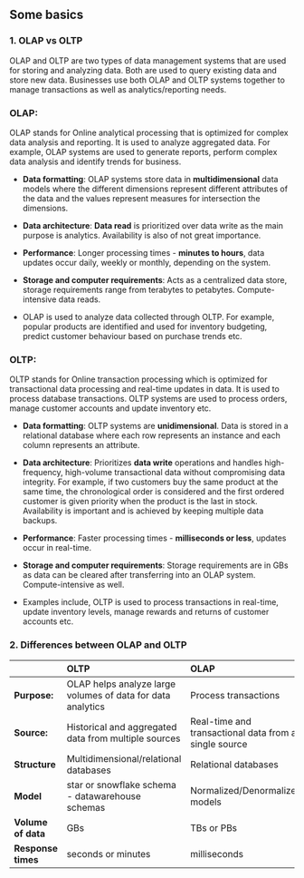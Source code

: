 ## Some basics

### 1. OLAP vs OLTP
   
OLAP and OLTP are two types of data management systems that are used for storing and analyzing data. Both are used to query existing data and store new data. Businesses use both OLAP and OLTP systems together to manage transactions as well as analytics/reporting needs. 

### OLAP:

OLAP stands for Online analytical processing that is optimized for complex data analysis and reporting. It is used to analyze aggregated data. For example, OLAP systems are used to generate reports, perform complex data analysis and identify trends for business. 

- **Data formatting**: OLAP systems store data in **multidimensional** data models where the different dimensions represent different attributes of the data and the values represent measures for intersection the dimensions. 

- **Data architecture**: **Data read** is prioritized over data write as the main purpose is analytics. Availability is also of not great importance. 

- **Performance**: Longer processing times - **minutes to hours**, data updates occur daily, weekly or monthly, depending on the system.

- **Storage and computer requirements**: Acts as a centralized data store, storage requirements range from terabytes to petabytes. Compute-intensive data reads. 

- OLAP is used to analyze data collected through OLTP. For example, popular products are identified and used for inventory budgeting, predict customer behaviour based on purchase trends  etc.

### OLTP:

OLTP stands for Online transaction processing which is optimized for transactional data processing and real-time updates in data. It is used to process database transactions. OLTP systems are used to process orders, manage customer accounts and update inventory etc. 

- **Data formatting**: OLTP systems are **unidimensional**. Data is stored in a relational database where each row represents an instance and each column represents an attribute. 

- **Data architecture**: Prioritizes **data write** operations and handles high-frequency, high-volume transactional data without compromising data integrity. For example, if two customers buy the same product at the same time, the chronological order is considered and the first ordered customer is given priority when the product is the last in stock. Availability is important and is achieved by keeping multiple data backups. 

- **Performance**: Faster processing times - **milliseconds or less**, updates occur in real-time.

- **Storage and computer requirements**: Storage requirements are in GBs as data can be cleared after transferring into an OLAP system. Compute-intensive as well.  

- Examples include, OLTP is used to process transactions in real-time, update inventory levels, manage rewards and returns of customer accounts etc. 

### 2. Differences between OLAP and OLTP

|      | OLTP | OLAP |
|:-----|:-----|:-----|                                                                              
|**Purpose:**| OLAP helps analyze large volumes of data for data analytics | Process transactions |
|**Source:** | Historical and aggregated data from multiple sources | Real-time and transactional data from a single source |
|**Structure** | Multidimensional/relational databases | Relational databases |
|**Model**|star or snowflake schema - datawarehouse schemas| Normalized/Denormalized models |
|**Volume of data**|GBs|TBs or PBs|
|**Response times**| seconds or minutes | milliseconds | 




